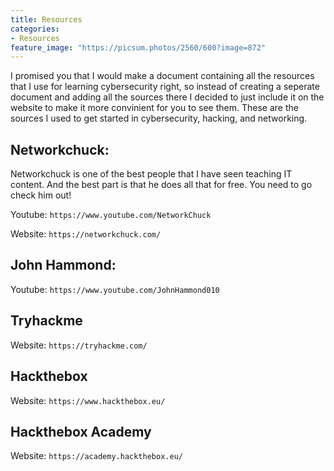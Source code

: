 ```yaml
---
title: Resources
categories:
- Resources
feature_image: "https://picsum.photos/2560/600?image=872"
---
```


I promised you that I would make a document containing all the resources that I use for learning cybersecurity right, so instead of creating a seperate document and adding all the sources there I decided to just include it on the website to make it more convinient for you to see them. These are the sources I used to get started in cybersecurity, hacking, and networking.

## Networkchuck:

Networkchuck is one of the best people that I have seen teaching IT content. And the best part is that he does all that for free. You need to go check him out!

Youtube: `https://www.youtube.com/NetworkChuck`

Website: `https://networkchuck.com/`

## John Hammond:

Youtube: `https://www.youtube.com/JohnHammond010`

## Tryhackme

Website: `https://tryhackme.com/`

## Hackthebox

Website: `https://www.hackthebox.eu/`

## Hackthebox Academy 

Website: `https://academy.hackthebox.eu/`